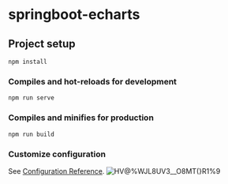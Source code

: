 # springboot-echarts

## Project setup
```
npm install
```

### Compiles and hot-reloads for development
```
npm run serve
```

### Compiles and minifies for production
```
npm run build
```

### Customize configuration
See [Configuration Reference](https://cli.vuejs.org/config/).
![HV@%WJL8UV3__O8MT(}R1%9](https://user-images.githubusercontent.com/78008289/194743405-f94afe27-0588-4bce-ba0a-2ec1aef64c4d.png)
